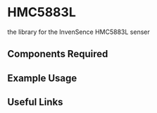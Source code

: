 HMC5883L
==================
the library for the InvenSence HMC5883L senser




Components Required
---



Example Usage
---



Useful Links
---
